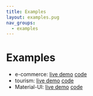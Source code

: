 ```yaml
---
title: Examples
layout: examples.pug
nav_groups:
  - examples
---
```

# Examples

* e-commerce: [live demo](examples/e-commerce/index.html) [code](https://github.com/algolia/instantsearch.js/tree/v2/docgen/src/examples/e-commerce)
* tourism: [live demo](examples/tourism/index.html) [code](https://github.com/algolia/instantsearch.js/tree/v2/docgen/src/examples/tourism)
* Material-UI: [live demo](examples/material-ui/index.html) [code](https://github.com/algolia/instantsearch.js/tree/v2/docgen/src/examples/material-ui)
